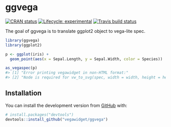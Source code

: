 
<!-- README.md is generated from README.Rmd. Please edit that file -->

# ggvega

<!-- badges: start -->

[![CRAN
status](https://www.r-pkg.org/badges/version/ggvega)](https://cran.r-project.org/package=ggvega)
[![Lifecycle:
experimental](https://img.shields.io/badge/lifecycle-experimental-orange.svg)](https://www.tidyverse.org/lifecycle/#experimental)
[![Travis build
status](https://travis-ci.org/vegawidget/ggvega.svg?branch=master)](https://travis-ci.org/vegawidget/ggvega)
<!-- badges: end -->

The goal of ggvega is to translate ggplot2 object to vega-lite spec.

``` r
library(ggvega)
library(ggplot2)

p <- ggplot(iris) + 
  geom_point(aes(x = Sepal.Length, y = Sepal.Width, color = Species))

as_vegaspec(p)
#> [1] "Error printing vegawidget in non-HTML format:"                                                                                                                           
#> [2] "Node is required for vw_to_svg(spec, width = width, height = height, ...)\nPlease install node from https://nodejs.org/en/download/ and ensure that node is on the PATH."
```

## Installation

You can install the development version from
[GitHub](https://github.com/) with:

``` r
# install.packages("devtools")
devtools::install_github("vegawidget/ggvega")
```
